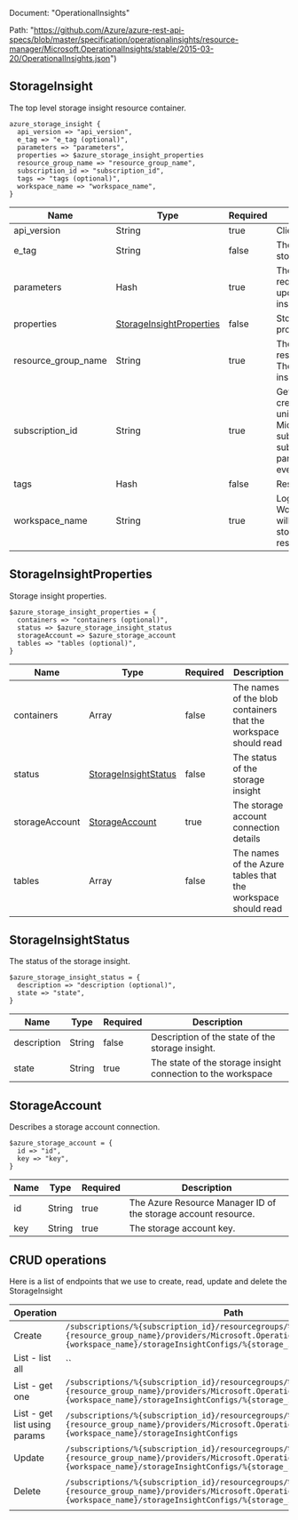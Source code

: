 Document: "OperationalInsights"


Path: "https://github.com/Azure/azure-rest-api-specs/blob/master/specification/operationalinsights/resource-manager/Microsoft.OperationalInsights/stable/2015-03-20/OperationalInsights.json")

## StorageInsight

The top level storage insight resource container.

```puppet
azure_storage_insight {
  api_version => "api_version",
  e_tag => "e_tag (optional)",
  parameters => "parameters",
  properties => $azure_storage_insight_properties
  resource_group_name => "resource_group_name",
  subscription_id => "subscription_id",
  tags => "tags (optional)",
  workspace_name => "workspace_name",
}
```

| Name        | Type           | Required       | Description       |
| ------------- | ------------- | ------------- | ------------- |
|api_version | String | true | Client Api Version. |
|e_tag | String | false | The ETag of the storage insight. |
|parameters | Hash | true | The parameters required to create or update a storage insight. |
|properties | [StorageInsightProperties](#storageinsightproperties) | false | Storage insight properties. |
|resource_group_name | String | true | The name of the resource group to get. The name is case insensitive. |
|subscription_id | String | true | Gets subscription credentials which uniquely identify Microsoft Azure subscription. The subscription ID forms part of the URI for every service call. |
|tags | Hash | false | Resource tags |
|workspace_name | String | true | Log Analytics Workspace name that will contain the storageInsightsConfigs resource |
        
## StorageInsightProperties

Storage insight properties.

```puppet
$azure_storage_insight_properties = {
  containers => "containers (optional)",
  status => $azure_storage_insight_status
  storageAccount => $azure_storage_account
  tables => "tables (optional)",
}
```

| Name        | Type           | Required       | Description       |
| ------------- | ------------- | ------------- | ------------- |
|containers | Array | false | The names of the blob containers that the workspace should read |
|status | [StorageInsightStatus](#storageinsightstatus) | false | The status of the storage insight |
|storageAccount | [StorageAccount](#storageaccount) | true | The storage account connection details |
|tables | Array | false | The names of the Azure tables that the workspace should read |
        
## StorageInsightStatus

The status of the storage insight.

```puppet
$azure_storage_insight_status = {
  description => "description (optional)",
  state => "state",
}
```

| Name        | Type           | Required       | Description       |
| ------------- | ------------- | ------------- | ------------- |
|description | String | false | Description of the state of the storage insight. |
|state | String | true | The state of the storage insight connection to the workspace |
        
## StorageAccount

Describes a storage account connection.

```puppet
$azure_storage_account = {
  id => "id",
  key => "key",
}
```

| Name        | Type           | Required       | Description       |
| ------------- | ------------- | ------------- | ------------- |
|id | String | true | The Azure Resource Manager ID of the storage account resource. |
|key | String | true | The storage account key. |



## CRUD operations

Here is a list of endpoints that we use to create, read, update and delete the StorageInsight

| Operation | Path | Verb | Description | OperationID |
| ------------- | ------------- | ------------- | ------------- | ------------- |
|Create|`/subscriptions/%{subscription_id}/resourcegroups/%{resource_group_name}/providers/Microsoft.OperationalInsights/workspaces/%{workspace_name}/storageInsightConfigs/%{storage_insight_name}`|Put|Create or update a storage insight.|StorageInsights_CreateOrUpdate|
|List - list all|``||||
|List - get one|`/subscriptions/%{subscription_id}/resourcegroups/%{resource_group_name}/providers/Microsoft.OperationalInsights/workspaces/%{workspace_name}/storageInsightConfigs/%{storage_insight_name}`|Get|Gets a storage insight instance.|StorageInsights_Get|
|List - get list using params|`/subscriptions/%{subscription_id}/resourcegroups/%{resource_group_name}/providers/Microsoft.OperationalInsights/workspaces/%{workspace_name}/storageInsightConfigs`|Get|Lists the storage insight instances within a workspace|StorageInsights_ListByWorkspace|
|Update|`/subscriptions/%{subscription_id}/resourcegroups/%{resource_group_name}/providers/Microsoft.OperationalInsights/workspaces/%{workspace_name}/storageInsightConfigs/%{storage_insight_name}`|Put|Create or update a storage insight.|StorageInsights_CreateOrUpdate|
|Delete|`/subscriptions/%{subscription_id}/resourcegroups/%{resource_group_name}/providers/Microsoft.OperationalInsights/workspaces/%{workspace_name}/storageInsightConfigs/%{storage_insight_name}`|Delete|Deletes a storageInsightsConfigs resource|StorageInsights_Delete|
